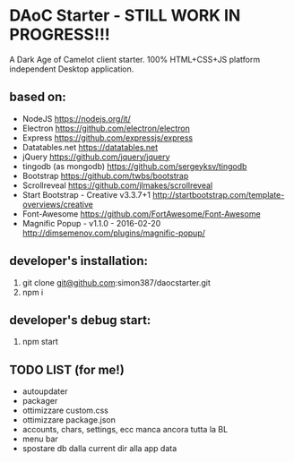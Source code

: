 # DAoC Starter - STILL WORK IN PROGRESS!!!

A Dark Age of Camelot client starter.
100% HTML+CSS+JS platform independent Desktop application.

## based on:

+ NodeJS <https://nodejs.org/it/>
+ Electron <https://github.com/electron/electron>
+ Express <https://github.com/expressjs/express>
+ Datatables.net <https://datatables.net>
+ jQuery <https://github.com/jquery/jquery>
+ tingodb (as mongodb) <https://github.com/sergeyksv/tingodb>
+ Bootstrap <https://github.com/twbs/bootstrap>
+ Scrollreveal <https://github.com/jlmakes/scrollreveal>
+ Start Bootstrap - Creative v3.3.7+1 <http://startbootstrap.com/template-overviews/creative>
+ Font-Awesome <https://github.com/FortAwesome/Font-Awesome>
+ Magnific Popup - v1.1.0 - 2016-02-20 <http://dimsemenov.com/plugins/magnific-popup/>

## developer's installation:

1. git clone git@github.com:simon387/daocstarter.git
2. npm i

## developer's debug start:

1. npm start

## TODO LIST (for me!)

+ autoupdater
+ packager
+ ottimizzare custom.css
+ ottimizzare package.json
+ accounts, chars, settings, ecc manca ancora tutta la BL
+ menu bar
+ spostare db dalla current dir alla app data
